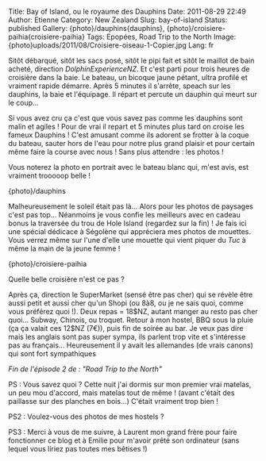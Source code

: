 Title: Bay of Island, ou le royaume des Dauphins
Date: 2011-08-29 22:49
Author: Etienne
Category: New Zealand
Slug: bay-of-island
Status: published
Gallery: {photo}/dauphins{dauphins}, {photo}/croisiere-paihia{croisiere-paihia}
Tags: Epopées, Road Trip to the North
Image: {photo}uploads/2011/08/Croisiere-oiseau-1-Copier.jpg
Lang: fr

Sitôt débarqué, sitôt les sacs posé, sitôt le pipi fait et sitôt le
maillot de bain acheté, direction *DolphinExperienceNZ*. Et c'est parti
pour trois heures de croisière dans la baie. Le bateau, un bicoque jaune
pétant, ultra profilé et vraiment rapide démarre. Après 5 minutes il
s'arrête, speach sur les dauphins, la baie et l'équipage. Il répart et
percute un dauphin qui meurt sur le coup...

Si vous avez cru ça c'est que vous savez pas comme les dauphins sont
malin et agiles ! Pour de vrai il repart et 5 minutes plus tard on
croise les fameux Dauphins ! C'est amusant comme ils adorent se frotter
à la coque du bateau, sauter hors de l'eau pour notre plus grand plaisir
et pour certain même faire la course avec nous ! Sans plus attendre :
les photos !

Vous noterez la photo en portrait avec le bateau blanc qui, m'est avis,
est vraiment trooooop belle !

{photo}/dauphins

Malheureusement le soleil était pas là... Alors pour les photos de
paysages c'est pas top... Néanmoins je vous confie les meilleurs avec en
cadeau bonus la traversée du trou de Hole Island (regardez sur la fin) !
Je fais ici une spécial dédicace à Ségolène qui appréciera mes photos de
mouettes. Vous verrez même sur l'une d'elle une mouette qui vient piquer
du *Tuc* à même la main de la jeune femme !

{photo}/croisiere-paihia

Quelle belle croisière n'est ce pas ?

Après ça, direction le SuperMarket (sensé être pas cher) qui se révèle
être aussi petit et aussi cher qu'un Shopi (ou 8à8, ou je ne sais quoi,
comme vous préférez quoi !). Deux repas = 18\$NZ, autant manger au resto
pas cher quoi... Subway, Chinois, ou troquet. Retour à mon hostel, BBQ
sous la pluie (ça ça valait ces 12\$NZ (7€)), puis fin de soirée au bar.
Je veux pas dire mais les anglais sont pas super sympa, ils parlent trop
vite et s'intéresse pas au français... Heureusement il y avait les
allemandes (de vrais canons) qui sont fort sympathiques

*Fin de l'épisode 2 de : "Road Trip to the North"*

PS : Vous savez quoi ? Cette nuit j'ai dormis sur mon premier vrai
matelas, un peu mou d'accord, mais matelas tout de même ! (avant c'était
des paillasse sur des planches en bois...) C'était vraiment trop bien !

PS2 : Voulez-vous des photos de mes hostels ?

PS3 : Merci à vous de me suivre, à Laurent mon grand frère pour faire
fonctionner ce blog et à Emilie pour m'avoir prêté son ordinateur (sans
lequel vous liriez pas toutes mes bêtises !)
